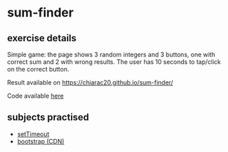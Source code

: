 # sum-finder

## exercise details
Simple game: the page shows 3 random integers and 3 buttons, one with correct sum and 2 with wrong results.
The user has 10 seconds to tap/click on the correct button.

Result available on https://chiarac20.github.io/sum-finder/

Code available [here](https://github.com/chiarac20/sum-finder)

## subjects practised
* [setTimeout](https://www.w3schools.com/jsref/met_win_settimeout.asp)
* [bootstrap (CDN)](https://getbootstrap.com/)

